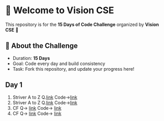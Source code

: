 # 👋 Welcome to Vision CSE  

This repository is for the **15 Days of Code Challenge** organized by **Vision CSE** 🚀  

## 📌 About the Challenge
- Duration: **15 Days**
- Goal: Code every day and build consistency  
- Task: Fork this repository, and update your progress here!  


## Day 1
1. Striver A to Z Q.[link](https://leetcode.com/problems/reverse-integer) Code->[link](https://leetcode.com/problems/reverse-integer/submissions/1810601849/)</br>
2. Striver A to Z Q.[link](https://leetcode.com/problems/palindrome-number) Code->[link](https://leetcode.com/problems/palindrome-number/submissions/1810632128/)</br>
3. CF Q-> [link](https://codeforces.com/contest/2156/problem/A) Code-> [link](https://codeforces.com/contest/2156/submission/345544919)</br>
4. CF Q-> [link](https://codeforces.com/contest/2156/problem/B) Code-> [link](https://codeforces.com/contest/2156/submission/345577070)</br>
